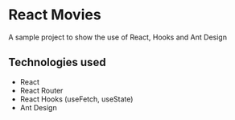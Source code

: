 # React Movies

A sample project to show the use of React, Hooks and Ant Design

## Technologies used
- React
- React Router
- React Hooks (useFetch, useState)
- Ant Design

